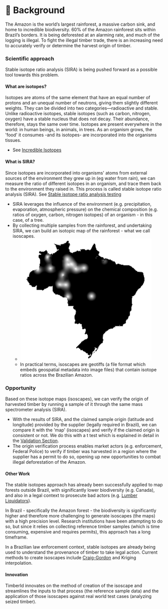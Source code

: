 # 🌳 Background

&#x20;The Amazon is the world’s largest rainforest, a massive carbon sink, and home to incredible biodiversity. 60% of the Amazon rainforest sits within Brazil’s borders. It is being deforested at an alarming rate, and much of the logging is illegal. To fight the illegal timber trade, there is an increasing need to accurately verify or determine the harvest origin of timber.

### Scientific approach

Stable isotope ratio analysis (SIRA) is being pushed forward as a possible tool towards this problem.

#### What are isotopes?&#x20;

Isotopes are atoms of the same element that have an equal number of protons and an unequal number of neutrons, giving them slightly different weights. They can be divided into two categories—radioactive and stable. Unlike radioactive isotopes, stable isotopes  (such as carbon, nitrogen, oxygen) have a stable nucleus that does not decay. Their abundance, therefore, stays the same over time. Isotopes are present everywhere in the world: in human beings, in animals, in trees. As an organism grows, the 'food' it consumes -and its isotopes- are incorporated into the organisms tissues.&#x20;

* See [Incredible Isotopes](https://www.youtube.com/watch?time\_continue=1\&v=R2XWlhNz6WU\&embeds\_referring\_euri=https%3A%2F%2Fwww-agroisolab-com.filesusr.com%2F\&source\_ve\_path=Mjg2NjY\&feature=emb\_logo\&themeRefresh=1)

#### What is SIRA?&#x20;

Since isotopes are incorporated into organisms' atoms from external sources of the environment they grew up in (eg water from rain), we can measure the ratio of different isotopes in an organism, and trace them back to the environment they raised in. This process is called stable isotope ratio analysis (SIRA). See [Stable isotope ratio analysis testing](https://www.agroisolab.com/the-science-of-sira)

* SIRA leverages the influence of the environment (e.g. precipitation, evaporation, atmospheric pressure) on the chemical composition (e.g. ratios of oxygen, carbon, nitrogen isotopes) of an organism - in this case, of a tree.&#x20;
* By collecting multiple samples from the rainforest, and undertaking SIRA, we can build an isotopic map of the rainforest - what we call isoscapes.
  * ![](../.gitbook/assets/sira-example.png)
  * In practical terms, isoscapes are geotiffs (a file format which embeds geospatial metadata into image files) that contain isotope ratios across the Brazilian Amazon.

### Opportunity

Based on these isotope maps (isoscapes), we can verify the origin of harvested timber by running a sample of it through the same mass spectrometer analysis (SIRA).&#x20;

* With the results of SIRA, and the claimed sample origin (latitude and longitude) provided by the supplier (legally required in Brazil), we can compare it with the 'map' (isoscapes) and verify if the claimed origin is consistent or not. We do this with a t test which is explained in detail in the [Validation Section](../architecture-of-timberid/detailed-design/research-colabs/validation-of-isoscapes.md).
* The origin verification process enables market actors (e.g. enforcement, Federal Police) to verify if timber was harvested in a region where the supplier has a permit to do so, opening up new opportunities to combat illegal deforestation of the Amazon.

#### Other Work

The stable isotopes approach has already been successfully applied to map forests outside Brazil, with significantly lower biodiversity (e.g. Canada), and also in a legal context to prosecute bad actors (e.g. [Lumber Liquidators](https://us.eia.org/press-releases/lumber-liquidators-lies-to-the-public/)).&#x20;

In Brazil - specifically the Amazon forest - the biodiversity is significantly higher and therefore more challenging to generate isoscapes (the maps) with a high precision level. Research institutions have been attempting to do so, but since it relies on collecting reference timber samples (which is time consuming, expensive and requires permits), this approach has a long timeframe.&#x20;

In a Brazilian law enforcement context, stable isotopes are already being used to understand the provenance of timber to take legal action. Current methods to create isoscapes include [Craig-Gordon](https://acp.copernicus.org/articles/20/11435/2020/) and Kriging interpolation.

#### Innovation

TimberId innovates on the method of creation of the isoscape and streamlines the inputs to that process (the reference sample data) and the application of those isoscapes against real world test cases (analyzing seized timber).
